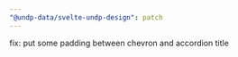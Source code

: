 ```yaml
---
"@undp-data/svelte-undp-design": patch
---
```


fix: put some padding between chevron and accordion title
